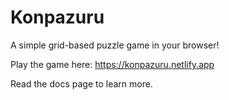 # Konpazuru
A simple grid-based puzzle game in your browser!

Play the game here: https://konpazuru.netlify.app

Read the docs page to learn more.
